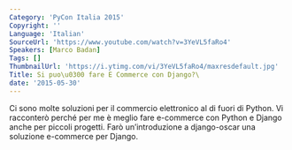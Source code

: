 ```yaml
---
Category: 'PyCon Italia 2015'
Copyright: ''
Language: 'Italian'
SourceUrl: 'https://www.youtube.com/watch?v=3YeVL5faRo4'
Speakers: [Marco Badan]
Tags: []
ThumbnailUrl: 'https://i.ytimg.com/vi/3YeVL5faRo4/maxresdefault.jpg'
Title: Si puo\u0300 fare E Commerce con Django?\
date: '2015-05-30'
---
```

Ci sono molte soluzioni per il commercio elettronico al di fuori di Python.
Vi racconterò perché  per me è meglio fare e-commerce con Python  e Django anche per  piccoli progetti.
Farò un’introduzione a  django-oscar una soluzione  e-commerce per Django.
